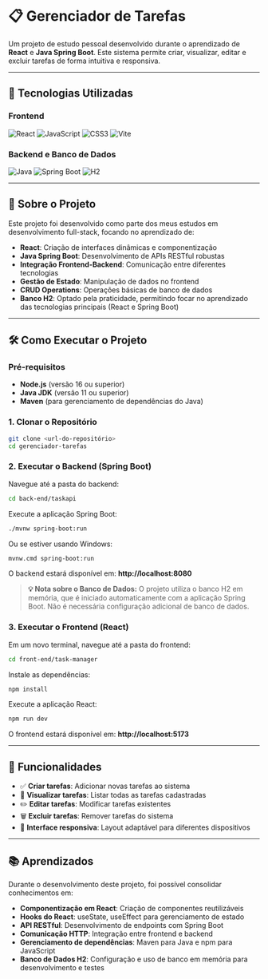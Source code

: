 # 📋 Gerenciador de Tarefas

Um projeto de estudo pessoal desenvolvido durante o aprendizado de **React** e **Java Spring Boot**. Este sistema permite criar, visualizar, editar e excluir tarefas de forma intuitiva e responsiva.

---

## 🚀 Tecnologias Utilizadas

### Frontend
![React](https://img.shields.io/badge/React-20232A?style=for-the-badge&logo=react&logoColor=61DAFB)
![JavaScript](https://img.shields.io/badge/JavaScript-F7DF1E?style=for-the-badge&logo=javascript&logoColor=black)
![CSS3](https://img.shields.io/badge/CSS3-1572B6?style=for-the-badge&logo=css3&logoColor=white)
![Vite](https://img.shields.io/badge/Vite-646CFF?style=for-the-badge&logo=vite&logoColor=white)

### Backend e Banco de Dados
![Java](https://img.shields.io/badge/Java-ED8B00?style=for-the-badge&logo=openjdk&logoColor=white)
![Spring Boot](https://img.shields.io/badge/Spring_Boot-6DB33F?style=for-the-badge&logo=springboot&logoColor=white)
![H2](https://img.shields.io/badge/H2-4479A1?style=for-the-badge&logo=h2&logoColor=white)

---

## 📌 Sobre o Projeto

Este projeto foi desenvolvido como parte dos meus estudos em desenvolvimento full-stack, focando no aprendizado de:

- **React**: Criação de interfaces dinâmicas e componentização
- **Java Spring Boot**: Desenvolvimento de APIs RESTful robustas
- **Integração Frontend-Backend**: Comunicação entre diferentes tecnologias
- **Gestão de Estado**: Manipulação de dados no frontend
- **CRUD Operations**: Operações básicas de banco de dados
- **Banco H2**: Optado pela praticidade, permitindo focar no aprendizado das tecnologias principais (React e Spring Boot)

---

## 🛠️ Como Executar o Projeto

### Pré-requisitos
- **Node.js** (versão 16 ou superior)
- **Java JDK** (versão 11 ou superior)
- **Maven** (para gerenciamento de dependências do Java)

### 1. Clonar o Repositório
```bash
git clone <url-do-repositório>
cd gerenciador-tarefas
```

### 2. Executar o Backend (Spring Boot)

Navegue até a pasta do backend:
```bash
cd back-end/taskapi
```

Execute a aplicação Spring Boot:
```bash
./mvnw spring-boot:run
```

Ou se estiver usando Windows:
```bash
mvnw.cmd spring-boot:run
```

O backend estará disponível em: **http://localhost:8080**

> **💡 Nota sobre o Banco de Dados:** O projeto utiliza o banco H2 em memória, que é iniciado automaticamente com a aplicação Spring Boot. Não é necessária configuração adicional de banco de dados.

### 3. Executar o Frontend (React)

Em um novo terminal, navegue até a pasta do frontend:
```bash
cd front-end/task-manager
```

Instale as dependências:
```bash
npm install
```

Execute a aplicação React:
```bash
npm run dev
```

O frontend estará disponível em: **http://localhost:5173**

---

## 🎯 Funcionalidades

- ✅ **Criar tarefas**: Adicionar novas tarefas ao sistema
- 📝 **Visualizar tarefas**: Listar todas as tarefas cadastradas
- ✏️ **Editar tarefas**: Modificar tarefas existentes
- 🗑️ **Excluir tarefas**: Remover tarefas do sistema
- 📱 **Interface responsiva**: Layout adaptável para diferentes dispositivos

---

## 📚 Aprendizados

Durante o desenvolvimento deste projeto, foi possível consolidar conhecimentos em:

- **Componentização em React**: Criação de componentes reutilizáveis
- **Hooks do React**: useState, useEffect para gerenciamento de estado
- **API RESTful**: Desenvolvimento de endpoints com Spring Boot
- **Comunicação HTTP**: Integração entre frontend e backend
- **Gerenciamento de dependências**: Maven para Java e npm para JavaScript
- **Banco de Dados H2**: Configuração e uso de banco em memória para desenvolvimento e testes